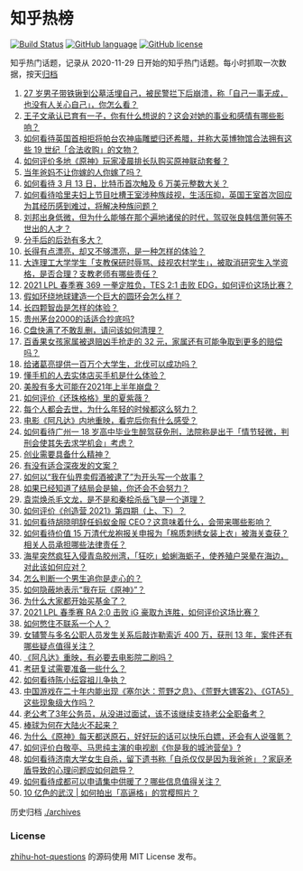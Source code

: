 # 知乎热榜
[![Build Status](https://github.com/ToWeLong/zhihu-hot-questions/workflows/CI/badge.svg)](https://github.com/ToWeLong/zhihu-hot-questions/actions)
[![GitHub language](https://img.shields.io/badge/language-golang-orange.svg)](https://golang.org/)
[![GitHub license](https://img.shields.io/github/license/ToWeLong/zhihu-hot-questions)](https://github.com/ToWeLong/zhihu-hot-questions/blob/main/LICENSE)

知乎热门话题，记录从 2020-11-29 日开始的知乎热门话题。每小时抓取一次数据，按天[归档](./archives)

<!-- BEGIN -->

1. [27 岁男子带铁锹到公墓活埋自己，被民警拦下后崩溃，称「自己一事无成，也没有人关心自己」，你怎么看？](https://www.zhihu.com/question/448895485)
1. [王子文承认已育有一子，你有什么想说的？这会对她的事业和感情有哪些影响？](https://www.zhihu.com/question/449204610)
1. [如何看待英国首相拒将帕台农神庙雕塑归还希腊，并称大英博物馆合法拥有这些 19 世纪「合法收购」的文物？](https://www.zhihu.com/question/449101017)
1. [如何评价多地《原神》玩家凌晨排长队购买原神联动套餐？](https://www.zhihu.com/question/449049692)
1. [当年爸妈不让你嫁的人你嫁了吗？](https://www.zhihu.com/question/443594106)
1. [如何看待 3 月 13 日，比特币首次触及 6 万美元整数大关？](https://www.zhihu.com/question/449150635)
1. [如何看待哈里夫妇上节目吐槽王室涉种族歧视，生活压抑，英国王室首次回应为其经历感到难过，将解决种族问题？](https://www.zhihu.com/question/448584950)
1. [刘邦出身低微，但为什么能够在那个遍地诸侯的时代，驾驭张良韩信萧何等不世出的人才？](https://www.zhihu.com/question/326411244)
1. [分手后的后劲有多大？](https://www.zhihu.com/question/440316118)
1. [长得有点漂亮，却又不够漂亮，是一种怎样的体验？](https://www.zhihu.com/question/64018902)
1. [大连理工大学学生「支教保研时辱骂、歧视农村学生」，被取消研究生入学资格，是否合理？支教老师有哪些责任？](https://www.zhihu.com/question/449089292)
1. [2021 LPL 春季赛 369 一拳定胜负，TES 2:1 击败 EDG，如何评价这场比赛？](https://www.zhihu.com/question/449151395)
1. [假如环绕地球建造一个巨大的圆环会怎么样？](https://www.zhihu.com/question/268311659)
1. [长四颗智齿是怎样的体验？](https://www.zhihu.com/question/342153420)
1. [贵州茅台2000的话适合抄底吗?](https://www.zhihu.com/question/445691261)
1. [C盘快满了不敢乱删，请问该如何清理？](https://www.zhihu.com/question/379384714)
1. [百香果女孩家属被退赔凶手抢走的 32 元，家属还有可能争取到更多的赔偿吗？](https://www.zhihu.com/question/449138131)
1. [给诸葛亮提供一百万个大学生，北伐可以成功吗？](https://www.zhihu.com/question/443277138)
1. [懂手机的人去实体店买手机是什么体验？](https://www.zhihu.com/question/442650451)
1. [美股有多大可能在2021年上半年崩盘？](https://www.zhihu.com/question/447024407)
1. [如何评价《还珠格格》里的夏紫薇？](https://www.zhihu.com/question/288060468)
1. [每个人都会去世，为什么年轻的时候都这么努力？](https://www.zhihu.com/question/447050330)
1. [电影《阿凡达》内地重映，看完后你有什么感受？](https://www.zhihu.com/question/448750149)
1. [如何看待广州一 18 岁高中毕业生醉驾获免刑，法院称是出于「情节轻微，判刑会使其失去求学机会」考虑？](https://www.zhihu.com/question/448905232)
1. [创业需要具备什么精神？](https://www.zhihu.com/question/446491392)
1. [有没有适合深夜发的文案？](https://www.zhihu.com/question/446298308)
1. [如何以“我在仙界卖假酒被逮了”为开头写一个故事？](https://www.zhihu.com/question/445207724)
1. [如果已经知道了结局会是输，你还会不会努力？](https://www.zhihu.com/question/448153256)
1. [袁崇焕杀毛文龙，是不是和秦桧杀岳飞是一个道理？](https://www.zhihu.com/question/447068216)
1. [如何评价《创造营 2021》第四期（上、下）？](https://www.zhihu.com/question/448583489)
1. [如何看待胡晓明辞任蚂蚁金服 CEO？这意味着什么，会带来哪些影响？](https://www.zhihu.com/question/448999558)
1. [如何看待价值 15 万清代龙袍报关申报为「棉质刺绣女装上衣」被海关查获？相关人员承担哪些法律责任？](https://www.zhihu.com/question/448701359)
1. [海星突然疯狂入侵青岛胶州湾，「狂吃」蛤蜊海蛎子，使养殖户哭晕在海边，对此该如何应对？](https://www.zhihu.com/question/448899043)
1. [怎么判断一个男生追你是走心的？](https://www.zhihu.com/question/307685355)
1. [如何隐蔽地表示“我在玩《原神》”？](https://www.zhihu.com/question/448790948)
1. [为什么大家都开始买基金了？](https://www.zhihu.com/question/440302773)
1. [2021 LPL 春季赛 RA 2:0 击败 iG 豪取九连胜，如何评价这场比赛？](https://www.zhihu.com/question/449133536)
1. [如何憋住不联系一个人？](https://www.zhihu.com/question/417595335)
1. [女辅警与多名公职人员发生关系后敲诈勒索近 400 万，获刑 13 年，案件还有哪些疑点值得关注？](https://www.zhihu.com/question/448965331)
1. [《阿凡达》重映，有必要去电影院二刷吗？](https://www.zhihu.com/question/448772019)
1. [考研复试需要准备一些什么？](https://www.zhihu.com/question/266833640)
1. [如何看待陈小纭容祖儿争执？](https://www.zhihu.com/question/448965863)
1. [中国游戏在二十年内能出现《塞尔达：荒野之息》、《荒野大镖客2》、《GTA5》这些现象级大作吗？](https://www.zhihu.com/question/448003342)
1. [老公考了3年公务员，从没进过面试，该不该继续支持老公全职备考？](https://www.zhihu.com/question/417796263)
1. [棒球为何在大陆火不起来？](https://www.zhihu.com/question/448302143)
1. [为什么《原神》每天都送原石，好好玩的话可以快乐白嫖，还会有人说强氪？](https://www.zhihu.com/question/442373014)
1. [如何评价白敬亭、马思纯主演的电视剧《你是我的城池营垒》?](https://www.zhihu.com/question/392104422)
1. [如何看待济南大学女生自杀，留下遗书称「自杀仅仅是因为我爸爸」？家庭矛盾导致的心理问题应如何疏导？](https://www.zhihu.com/question/448002553)
1. [如何看待成都可以申请集中供暖了？哪些信息值得关注？](https://www.zhihu.com/question/449071960)
1. [10 亿色的武汉 | 如何拍出「高逼格」的赏樱照片？](https://www.zhihu.com/question/448251854)

<!-- END -->

历史归档 [./archives](./archives)


### License
[zhihu-hot-questions](https://github.com/towelong/zhihu-hot-questions) 的源码使用 MIT License 发布。